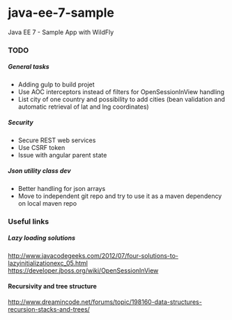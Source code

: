 # java-ee-7-sample
Java EE 7 - Sample App with WildFly

### TODO

##### General tasks
- Adding gulp to build projet
- Use AOC interceptors instead of filters for OpenSessionInView handling
- List city of one country and possibility to add cities (bean validation and automatic retrieval of lat and lng coordinates)

##### Security

- Secure REST web services
- Use CSRF token
- Issue with angular parent state 

 
##### Json utility class dev

- Better handling for json arrays
- Move to independent git repo and try to use it as a maven dependency on local maven repo

### Useful links

##### Lazy loading solutions

http://www.javacodegeeks.com/2012/07/four-solutions-to-lazyinitializationexc_05.html
https://developer.jboss.org/wiki/OpenSessionInView

#### Recursivity and tree structure

http://www.dreamincode.net/forums/topic/198160-data-structures-recursion-stacks-and-trees/


